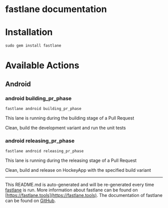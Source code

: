 fastlane documentation
================
# Installation
```
sudo gem install fastlane
```
# Available Actions
## Android
### android building_pr_phase
```
fastlane android building_pr_phase
```
This lane is running during the building stage of a Pull Request

Clean, build the development variant and run the unit tests
### android releasing_pr_phase
```
fastlane android releasing_pr_phase
```
This lane is running during the releasing stage of a Pull Request

Clean, build and release on HockeyApp with the specified build variant

----

This README.md is auto-generated and will be re-generated every time [fastlane](https://fastlane.tools) is run.
More information about fastlane can be found on [https://fastlane.tools](https://fastlane.tools).
The documentation of fastlane can be found on [GitHub](https://github.com/fastlane/fastlane/tree/master/fastlane).

